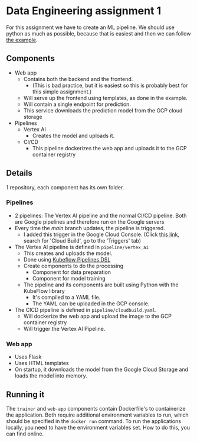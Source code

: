 # Data Engineering assignment 1
For this assignment we have to create an ML pipeline. We should use python as much as possible, because that is easiest and then we can follow [the example](https://github.com/IndikaKuma/DE2024/tree/main/lab2). 
## Components
- Web app
	- Contains both the backend and the frontend. 
		- (This is bad practice, but it is easiest so this is probably best for this simple assignment.)
	- Will serve up the frontend using templates, as done in the example.
	- Will contain a single endpoint for prediction. 
	- This service downloads the prediction model from the GCP cloud storage
- Pipelines
	- Vertex AI
		- Creates the model and uploads it.
	- CI/CD
		- This pipeline dockerizes the web app and uploads it to the GCP container registry

## Details
1 repository, each component has its own folder.

### Pipelines
- 2 pipelines: The Vertex AI pipeline and the normal CI/CD pipeline. Both are Google pipelines and therefore run on the Google servers
- Every time the *main* branch updates, the pipeline is triggered.
	- I added this trigger in the Google Cloud Console. (Click [this link](https://console.cloud.google.com/products), search for 'Cloud Build', go to the 'Triggers' tab)
- The Vertex AI pipeline is defined in `pipeline/vertex_ai`
	- This creates and uploads the model.
	- Done using [Kubeflow Pipelines DSL](https://cloud.google.com/vertex-ai/docs/pipelines/build-pipeline) 
	- Create components to do the processing
		- Component for data preparation
		- Component for model training
	- The pipeline and its components are built using Python with the KubeFlow library
		- It's compiled to a YAML file.
		- The YAML can be uploaded in the GCP console.
- The CICD pipeline is defined in `pipeline/cloudbuild.yaml`.
	- Will dockerize the web app and upload the image to the GCP container registry
	- Will trigger the Vertex AI Pipeline.

### Web app
- Uses Flask
- Uses HTML templates
- On startup, it downloads the model from the Google Cloud Storage and loads the model into memory.

## Running it
The `trainer` and `web-app` components contain Dockerfile's to containerize the application. Both require additional environment variables to run, which should be specified in the `docker run` command. To run the applications locally, you need to have the environment variables set. How to do this, you can find online.
